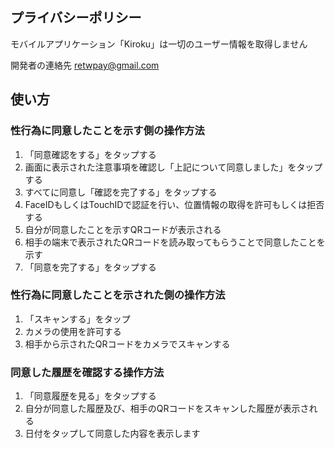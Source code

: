 ## プライバシーポリシー

モバイルアプリケーション「Kiroku」は一切のユーザー情報を取得しません

開発者の連絡先
retwpay@gmail.com

## 使い方

### 性行為に同意したことを示す側の操作方法

1. 「同意確認をする」をタップする
2. 画面に表示された注意事項を確認し「上記について同意しました」をタップする
3. すべてに同意し「確認を完了する」をタップする
4. FaceIDもしくはTouchIDで認証を行い、位置情報の取得を許可もしくは拒否する
5. 自分が同意したことを示すQRコードが表示される
6. 相手の端末で表示されたQRコードを読み取ってもらうことで同意したことを示す
7. 「同意を完了する」をタップする

### 性行為に同意したことを示された側の操作方法

1. 「スキャンする」をタップ
2. カメラの使用を許可する
3. 相手から示されたQRコードをカメラでスキャンする

### 同意した履歴を確認する操作方法

1. 「同意履歴を見る」をタップする
2. 自分が同意した履歴及び、相手のQRコードをスキャンした履歴が表示される
3. 日付をタップして同意した内容を表示します